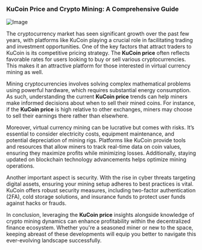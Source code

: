 ### KuCoin Price and Crypto Mining: A Comprehensive Guide

![Image](https://github.com/user-attachments/assets/31692037-0104-4703-abd1-696b6a7dd41b)

The cryptocurrency market has seen significant growth over the past few years, with platforms like KuCoin playing a crucial role in facilitating trading and investment opportunities. One of the key factors that attract traders to KuCoin is its competitive pricing strategy. The **KuCoin price** often reflects favorable rates for users looking to buy or sell various cryptocurrencies. This makes it an attractive platform for those interested in virtual currency mining as well.

Mining cryptocurrencies involves solving complex mathematical problems using powerful hardware, which requires substantial energy consumption. As such, understanding the current **KuCoin price** trends can help miners make informed decisions about when to sell their mined coins. For instance, if the **KuCoin price** is high relative to other exchanges, miners may choose to sell their earnings there rather than elsewhere.

Moreover, virtual currency mining can be lucrative but comes with risks. It’s essential to consider electricity costs, equipment maintenance, and potential depreciation of mining rigs. Platforms like KuCoin provide tools and resources that allow miners to track real-time data on coin values, ensuring they maximize profits while minimizing losses. Additionally, staying updated on blockchain technology advancements helps optimize mining operations.

Another important aspect is security. With the rise in cyber threats targeting digital assets, ensuring your mining setup adheres to best practices is vital. KuCoin offers robust security measures, including two-factor authentication (2FA), cold storage solutions, and insurance funds to protect user funds against hacks or frauds.

In conclusion, leveraging the **KuCoin price** insights alongside knowledge of crypto mining dynamics can enhance profitability within the decentralized finance ecosystem. Whether you're a seasoned miner or new to the space, keeping abreast of these developments will equip you better to navigate this ever-evolving landscape successfully.